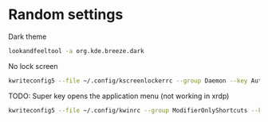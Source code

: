 # Random settings

Dark theme

```sh
lookandfeeltool -a org.kde.breeze.dark
```

No lock screen

```sh
kwriteconfig5 --file ~/.config/kscreenlockerrc --group Daemon --key Autolock false
```

TODO: Super key opens the application menu (not working in xrdp)

```sh
kwriteconfig5 --file ~/.config/kwinrc --group ModifierOnlyShortcuts --key Meta "org.kde.plasmashell,/PlasmaShell,org.kde.PlasmaShell,activateLauncherMenu"
```
